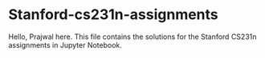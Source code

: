 # Stanford-cs231n-assignments

Hello, Prajwal here. This file contains the solutions for the Stanford CS231n assignments in Jupyter Notebook.
